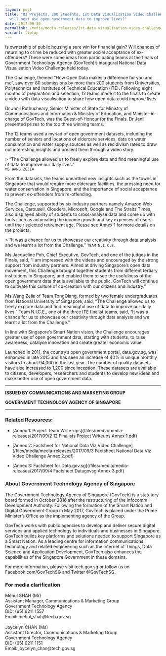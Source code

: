 ```yaml
---
layout: post
title: "82 Projects, 200 Students, 1st Data Visualisation Video Challenge: Who
  will best use open government data to improve lives?"
date: 2017-09-30
permalink: /media/media-releases/1st-data-visualisation-video-challenge/
variant: tiptap
---
```

<p>Is ownership of public housing a sure win for financial gain? Will chances
of returning to crime be reduced with greater social acceptance of ex-offenders?
These were some ideas from participating teams at the finals of Government
Technology Agency (GovTech)’s inaugural National Data Visualisation Video
Challenge held today.</p>
<p>The Challenge, themed “How Open Data makes a difference for you and me”,
saw over 80 submissions by more than 200 students from Universities, Polytechnics
and Institutes of Technical Education (ITE). Following eight months of
preparation and selection, 12 teams made it to the finals to create a video
with data visualisation to share how open data could improve lives.</p>
<p>Dr Janil Puthucheary, Senior Minister of State for Ministry of Communications
and Information &amp; Ministry of Education, and Minister-in-charge of
GovTech, was the Guest-of-Honour for the Finals. Dr Janil presented prizes
to the top three winning teams.</p>
<p>The 12 teams used a myriad of open government datasets, including the
number of seniors and locations of eldercare services, data on water consumption
and water supply sources as well as recidivism rates to draw out interesting
insights and present them through a video story.</p>
<p>&gt; “The Challenge allowed us to freely explore data and find meaningful
use of data to improve our daily lives.”
<br><code>MS WANG ZEJIA</code>
</p>
<p>From the datasets, the teams unearthed new insights such as the towns
in Singapore that would require more eldercare facilities, the pressing
need for water conservation in Singapore, and the importance of social
acceptance to prevent ex-offenders from re-offending.</p>
<p>The Challenge, supported by six industry partners namely Amazon Web Services,
Carousell, Cloudera, Microsoft, Google and The Straits Times, also displayed
ability of students to cross-analyse data and come up with tools such as
automating the income growth and key expenses of users until their selected
retirement age. Please see <a href="/files/media/media-releases/Annex_1_Finalists_Project_Writeups.pdf" rel="noopener noreferrer nofollow" target="_blank">Annex 1</a> for
more details on the projects.</p>
<p>&gt; “It was a chance for us to showcase our creativity through data analysis
and we learnt a lot from the Challenge.” <code>TEAM N.I.C.E.</code>
</p>
<p>Ms Jacqueline Poh, Chief Executive, GovTech, and one of the judges in
the Finals, said, “I am impressed with the videos and encouraged by the
strong support from industry partners. Aimed at driving Singapore’s open
data movement, this Challenge brought together students from different
tertiary institutions in Singapore, and enabled them to see the usefulness
of the open government data that is available to the public. GovTech will
continue to cultivate this culture of co-creation with our citizens and
industry.”</p>
<p>Ms Wang Zejia of Team TongQiang, formed by two female undergraduates from
National University of Singapore, said, “The Challenge allowed us to freely
explore data and find meaningful use of data to improve our daily lives.”
Team N.I.C.E., one of the three ITE finalist teams, said, “It was a chance
for us to showcase our creativity through data analysis and we learnt a
lot from the Challenge.”</p>
<p>In line with Singapore’s Smart Nation vision, the Challenge encourages
greater use of open government data, starting with students, to raise awareness,
catalyse innovation and create greater economic value.</p>
<p>Launched in 2011, the country’s open government portal, data.gov.sg, was
enhanced in late 2015 and has seen an increase of 40% in unique monthly
visitors to about 94,000 in the last year. The number of quality datasets
have also increased to 1,200 since inception. These datasets are available
to citizens, developers, researchers and students to develop new ideas
and make better use of open government data.</p>
<hr>
<p><strong>ISSUED BY COMMUNICATIONS AND MARKETING GROUP</strong>
</p>
<p><strong>GOVERNMENT TECHNOLOGY AGENCY OF SINGAPORE</strong>
</p>
<hr>
<h3><strong>Related Resources:</strong></h3>
<ul data-tight="true" class="tight">
<li>
<p>[Annex 1: Project Team Write-ups](/files/media/media-releases/2017/09/2
12 Finalists Project Writeups Annex 1.pdf)</p>
</li>
<li>
<p>[Annex 2: Factsheet for National Data Viz Video Challenge](/files/media/media-releases/2017/09/3
Factsheet National Data Viz Video Challenge Annex 2.pdf)</p>
</li>
<li>
<p>[Annex 3: Factsheet for Data.gov.sg](/files/media/media-releases/2017/09/4
Factsheet Datagovsg Annex 3.pdf)</p>
</li>
</ul>
<h3><strong>About Government Technology Agency of Singapore</strong></h3>
<p>The Government Technology Agency of Singapore (GovTech) is a statutory
board formed in October 2016 after the restructuring of the Infocomm Development
Authority. Following the formation of the Smart Nation and Digital Government
Group in May 2017, GovTech is placed under the Prime Minister’s Office
as the implementing agency of the Group.</p>
<p>GovTech works with public agencies to develop and deliver secure digital
services and applied technology to individuals and businesses in Singapore.
GovTech builds key platforms and solutions needed to support Singapore
as a Smart Nation. As a leading centre for information communications technology
and related engineering such as the Internet of Things, Data Science and
Application Development, GovTech also enhances the capabilities of the
Singapore Government in these domains.</p>
<p>For more information, please visit tech.gov.sg or follow us on Facebook.com/GovTechSG
and Twitter @GovTechSG.</p>
<h3><strong>For media clarification</strong></h3>
<p>Mehul SHAH (Mr)
<br>Assistant Manager, Communications &amp; Marketing Group
<br>Government Technology Agency
<br>DID: (65) 6211 1557
<br>Email: mehul_shah@tech.gov.sg
<br>
<br>Joycelyn CHAN (Ms)
<br>Assistant Director, Communications &amp; Marketing Group
<br>Government Technology Agency
<br>DID: (65) 6211 1151
<br>Email: joycelyn_chan@tech.gov.sg</p>